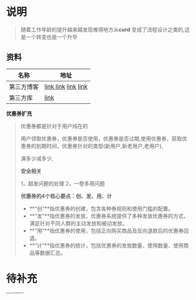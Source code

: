 # 说明

> 随着工作年龄的提升越来越发现难得地方从**curd**  变成了流程设计之类的,这是一个转变也是一个升华
>
> 

## 资料

| 名称       | 地址                                                         |
| ---------- | ------------------------------------------------------------ |
| 第三方博客 | [link ](https://blog.csdn.net/qq_22823581/article/details/110480356) [link](https://cloud.tencent.com/developer/article/1643041?from=15425)  [link](https://cloud.tencent.com/developer/article/1858565?from=15425)  [link](https://cloud.tencent.com/developer/article/1732223?from=15425) |
| 第三方库   | [link](https://packagist.org/packages/lian/coupon)           |



**优惠券扩充**

> 优惠券都是针对于用户纯在的
>
> 用户领取优惠券，优惠券是否使用，优惠券是否过期,使用优惠券，获取优惠券的到期时间，优惠券针对的类型(新用户,新老用户,老用户),
>
> 满多少减多少,
>
> **安全相关**
>
> 1，超发问题的处理 2，一卷多用问题
>
> **优惠券的4个核心要点：创、发、用、计**
>
> - **“创”**指优惠券的创建，包含各种券规则和使用门槛的配置。
> - **“发”**指优惠券的发放，优惠券系统提供了多种发放优惠券的方式，满足针对不同人群的主动发放和被动发放。
> - **“用”**指优惠券的使用，包括正向购买商品及反向退款后的优惠券回退。
> - **“计”**指优惠券的统计，包括优惠券的发放数量、使用数量、使用商品等数据汇总。

# 待补充



<img src="https://yaoliuyang-blog-images.oss-cn-beijing.aliyuncs.com/blogImages/image-20221118102117313.png" alt="image-20221118102117313" style="zoom: 25%;" />